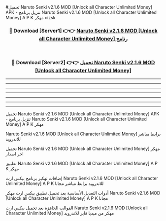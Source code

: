#تحميل Naruto Senki v2.1.6 MOD [Unlock all Character Unlimited Money]  APK - تنزيل برنامج Naruto Senki v2.1.6 MOD [Unlock all Character Unlimited Money]  A P K مهكر cizsk 



<div align="center">
<h3>🔴 Download [Server1] 👉👉 <a href="https://apkdownload10.web.app/?title=Naruto Senki v2.1.6 MOD [Unlock all Character Unlimited Money] ">Naruto Senki v2.1.6 MOD [Unlock all Character Unlimited Money]  رنامج</a></h3><br>

<h3>🔴 Download [Server2] 👉👉 <a href="https://apkdownload10.web.app/?title=Naruto Senki v2.1.6 MOD [Unlock all Character Unlimited Money] ">تحميل Naruto Senki v2.1.6 MOD [Unlock all Character Unlimited Money]  </a></h3>
</div>


----------------------------------------------------------

----------------------------------------------------------

----------------------------------------------------------

----------------------------------------------------------

----------------------------------------------------------

----------------------------------------------------------

----------------------------------------------------------

تحميل Naruto Senki v2.1.6 MOD [Unlock all Character Unlimited Money]  APK - تنزيل برنامج Naruto Senki v2.1.6 MOD [Unlock all Character Unlimited Money]  A P K مهكر

Naruto Senki v2.1.6 MOD [Unlock all Character Unlimited Money]  برابط مباشر للاندرويد

تحميل Naruto Senki v2.1.6 MOD [Unlock all Character Unlimited Money]  مهكر اخر اصدار

تطبيق Naruto Senki v2.1.6 MOD [Unlock all Character Unlimited Money]  A P K مهكر

إضافات تهكير برنامج بيكس ارت Naruto Senki v2.1.6 MOD [Unlock all Character Unlimited Money]  A P K للاندرويد برابط مباشر مجانا

أدوات التعديل الأساسية بعد تحميل تطبيق بيكس ارت مهكر Naruto Senki v2.1.6 MOD [Unlock all Character Unlimited Money]  A P K مجانا

القوالب الجاهزة بعد تحميل بيكس ارت Naruto Senki v2.1.6 MOD [Unlock all Character Unlimited Money]  مهكر من ميديا فاير للاندرويد


